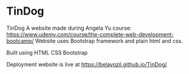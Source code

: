 # TinDog
TinDog A website 
made during Angela Yu course: https://www.udemy.com/course/the-complete-web-development-bootcamp/ 
Website uses Bootstrap framework and plain html and css.

Built using
HTML
CSS
Bootstrap

Deployment
website is live at https://belayozil.github.io/TinDog/
